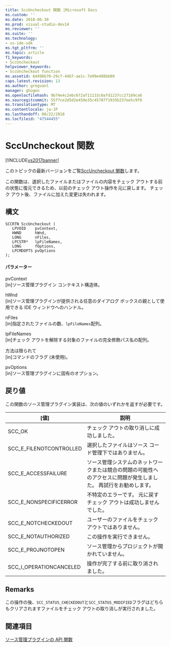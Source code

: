 ```yaml
---
title: SccUncheckout 関数 |Microsoft Docs
ms.custom: ''
ms.date: 2018-06-30
ms.prod: visual-studio-dev14
ms.reviewer: ''
ms.suite: ''
ms.technology:
- vs-ide-sdk
ms.tgt_pltfrm: ''
ms.topic: article
f1_keywords:
- SccUncheckout
helpviewer_keywords:
- SccUncheckout function
ms.assetid: 6d498b70-29c7-44b7-ae1c-7e99e488bb09
caps.latest.revision: 13
ms.author: gregvanl
manager: ghogen
ms.openlocfilehash: 9b74e4c2ebc672af11133c0afd1237cc27169ca6
ms.sourcegitcommit: 55f7ce2d5d2e458e35c45787f1935b237ee5c9f8
ms.translationtype: MT
ms.contentlocale: ja-JP
ms.lasthandoff: 08/22/2018
ms.locfileid: "47544455"
---
```

# <a name="sccuncheckout-function"></a>SccUncheckout 関数
[!INCLUDE[vs2017banner](../includes/vs2017banner.md)]

このトピックの最新バージョンをご覧[SccUncheckout 関数](https://docs.microsoft.com/visualstudio/extensibility/sccuncheckout-function)します。  
  
この関数は、選択したファイルまたはファイルの内容をチェック アウトする前の状態に復元できるため、以前のチェック アウト操作を元に戻します。 チェック アウト後、ファイルに加えた変更は失われます。  
  
## <a name="syntax"></a>構文  
  
```cpp#  
SCCRTN SccUncheckout (  
   LPVOID    pvContext,  
   HWND      hWnd,  
   LONG      nFiles,  
   LPCSTR*   lpFileNames,  
   LONG      fOptions,  
   LPCMDOPTS pvOptions  
);  
```  
  
#### <a name="parameters"></a>パラメーター  
 pvContext  
 [in]ソース管理プラグイン コンテキスト構造体。  
  
 hWnd  
 [in]ソース管理プラグインが提供される任意のダイアログ ボックスの親として使用できる IDE ウィンドウへのハンドル。  
  
 nFiles  
 [in]指定されたファイルの数、`lpFileNames`配列。  
  
 lpFileNames  
 [in]チェック アウトを解除する対象のファイルの完全修飾パス名の配列。  
  
 方法は限られて  
 [in]コマンドのフラグ (未使用)。  
  
 pvOptions  
 [in]ソース管理プラグインに固有のオプション。  
  
## <a name="return-value"></a>戻り値  
 この関数のソース管理プラグイン実装は、次の値のいずれかを返すが必要です。  
  
|[値]|説明|  
|-----------|-----------------|  
|SCC_OK|チェック アウトの取り消しに成功しました。|  
|SCC_E_FILENOTCONTROLLED|選択したファイルはソース コード管理下ではありません。|  
|SCC_E_ACCESSFAILURE|ソース管理システムのネットワークまたは競合の問題の可能性へのアクセスに問題が発生しました。 再試行をお勧めします。|  
|SCC_E_NONSPECIFICERROR|不特定のエラーです。 元に戻すチェック アウトは成功しませんでした。|  
|SCC_E_NOTCHECKEDOUT|ユーザーのファイルをチェック アウトではありません。|  
|SCC_E_NOTAUTHORIZED|この操作を実行できません。|  
|SCC_E_PROJNOTOPEN|ソース管理からプロジェクトが開かれていません。|  
|SCC_I_OPERATIONCANCELED|操作が完了する前に取り消されました。|  
  
## <a name="remarks"></a>Remarks  
 この操作の後、`SCC_STATUS_CHECKEDOUT`と`SCC_STATUS_MODIFIED`フラグはどちらもクリアされますファイルをチェック アウトの取り消しが実行されました。  
  
## <a name="see-also"></a>関連項目  
 [ソース管理プラグインの API 関数](../extensibility/source-control-plug-in-api-functions.md)

